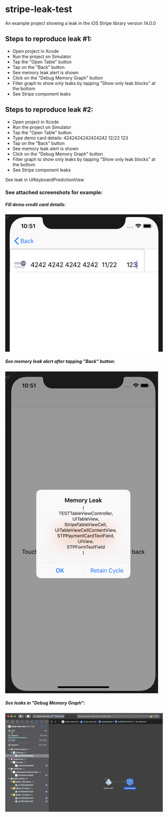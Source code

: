 # stripe-leak-test
An example project showing a leak in the iOS Stripe library version 14.0.0

## Steps to reproduce leak #1:
* Open project in Xcode
* Run the project on Simulator
* Tap the "Open Table" button
* Tap on the "Back" button
* See memory leak alert is shown
* Click on the "Debug Memory Graph" button
* Filter graph to show only leaks by tapping "Show only leak blocks" at the bottom
* See Stripe component leaks

## Steps to reproduce leak #2:
* Open project in Xcode
* Run the project on Simulator
* Tap the "Open Table" button
* Type demo card details:
4242424242424242
12/22
123
* Tap on the "Back" button
* See memory leak alert is shown
* Click on the "Debug Memory Graph" button
* Filter graph to show only leaks by tapping "Show only leak blocks" at the bottom
* See Stripe component leaks

See leak in UIKeyboardPredictionView

### See attached screenshots for example:

##### Fill demo credit card details:
<img src="docs/screen1.png?raw=true" title="Demo card" />

##### See memory leak alert after tapping "Back" button:
<img src="docs/screen2.png?raw=true" title="See memory leak alert" />

##### See leaks in "Debug Memory Graph":
<img src="docs/screen3.png?raw=true" title="Debug Memory Graph" />
